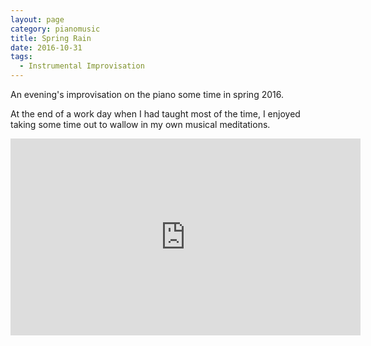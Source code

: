 ```yaml
---
layout: page
category: pianomusic
title: Spring Rain
date: 2016-10-31
tags:
  - Instrumental Improvisation
---
```


An evening's improvisation on the piano some time in spring 2016. 

At the end of a work day when I had taught most of the time, I enjoyed taking some time out to wallow in my own musical meditations.


<iframe width="560" height="315" src="https://www.youtube.com/embed/UJ4HuBuwas8" frameborder="0" allowfullscreen></iframe>
